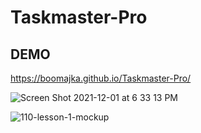 # Taskmaster-Pro

## DEMO
https://boomajka.github.io/Taskmaster-Pro/

![Screen Shot 2021-12-01 at 6 33 13 PM](https://user-images.githubusercontent.com/80685266/144336271-4d68b479-1e48-45dd-86c3-459b3c0a564c.png)


![110-lesson-1-mockup](https://user-images.githubusercontent.com/80685266/157107827-457e50eb-2f31-43ea-935a-0d323b3d62db.gif)

